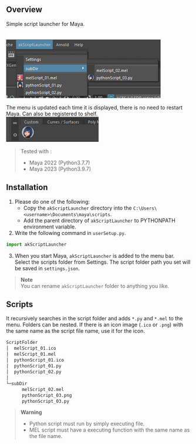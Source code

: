 ## Overview
Simple script launcher for Maya.  

![launcherMenu](.images/launcherMenu.png)

The menu is updated each time it is displayed, there is no need to restart Maya. Can also be registered to shelf.  
![shelves](.images/shelves.png)

> Tested with :  
> * Maya 2022 (Python3.7.7)  
> * Maya 2023 (Python3.9.7)  

## Installation
1. Please do one of the following:
   * Copy the `akScriptLauncher` directory into the `C:\Users\<username>\Documents\maya\scripts`.
   * Add the parent directory of `akScriptLauncher` to PYTHONPATH environment variable.
2. Write the following command in `userSetup.py`.
```python
import akScriptLauncher
```
3. When you start Maya, `akScriptLauncher` is added to the menu bar.  
Select the scripts folder from Settings. The script folder path you set will be saved in `settings.json`.

> **Note**  
> You can rename `akScriptLauncher` folder to anything you like.

## Scripts
It recursively searches in the script folder and adds `*.py` and `*.mel` to the menu. Folders can be nested. If there is an icon image (`.ico` or `.png`) with the same name as the script file name, use it for the icon.  

```
ScriptFolder
│  melScript_01.ico
│  melScript_01.mel
│  pythonScript_01.ico
│  pythonScript_01.py
│  pythonScript_02.py
│
└─subDir
      melScript_02.mel
      pythonScript_03.png
      pythonScript_03.py
```

> **Warning**  
> * Python script must run by simply executing file.  
> * MEL script must have a executing function with the same name as the file name.  

